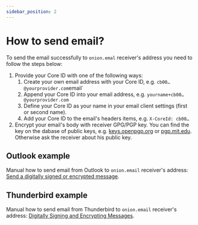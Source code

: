 ```yaml
---
sidebar_position: 2
---
```


# How to send email?

To send the email successfully to `onion.emal` receiver's address you need to follow the steps below:

1. Provide your Core ID with one of the following ways:
   1. Create your own email address with your Core ID, e.g. `cb00…@yourprovider.com`email`
   2. Append your Core ID into your email address, e.g. `yourname+cb00…@yourprovider.com`
   3. Define your Core ID as your name in your email client settings (first or second name).
   4. Add your Core ID to the email's headers items, e.g. `X-CoreId: cb00…`
2. Encrypt your email's body with receiver GPG/PGP key. You can find the key on the dabase of public keys, e.g. [keys.openpgp.org](https://keys.openpgp.org/) or [pgp.mit.edu](https://pgp.mit.edu/). Otherwise ask the receiver about his public key.

## Outlook example

Manual how to send email from Outlook to `onion.email` receiver's address: [Send a digitally signed or encrypted message](https://support.microsoft.com/en-us/office/send-a-digitally-signed-or-encrypted-message-a18ecf7f-a7ac-4edd-b02e-687b05eff547).

## Thunderbird example

Manual how to send email from Thunderbird to `onion.email` receiver's address: [Digitally Signing and Encrypting Messages](https://support.mozilla.org/en-US/kb/digitally-signing-and-encrypting-messages).
